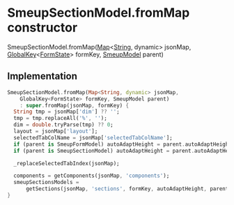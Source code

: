 


# SmeupSectionModel.fromMap constructor







SmeupSectionModel.fromMap([Map](https://api.flutter.dev/flutter/dart-core/Map-class.html)&lt;[String](https://api.flutter.dev/flutter/dart-core/String-class.html), dynamic> jsonMap, [GlobalKey](https://api.flutter.dev/flutter/widgets/GlobalKey-class.html)&lt;[FormState](https://api.flutter.dev/flutter/widgets/FormState-class.html)> formKey, [SmeupModel](../../smeup_models_widgets_smeup_model/SmeupModel-class.md) parent)





## Implementation

```dart
SmeupSectionModel.fromMap(Map<String, dynamic> jsonMap,
    GlobalKey<FormState> formKey, SmeupModel parent)
    : super.fromMap(jsonMap, formKey) {
  String tmp = jsonMap['dim'] ?? '';
  tmp = tmp.replaceAll('%', '');
  dim = double.tryParse(tmp) ?? 0;
  layout = jsonMap['layout'];
  selectedTabColName = jsonMap['selectedTabColName'];
  if (parent is SmeupFormModel) autoAdaptHeight = parent.autoAdaptHeight;
  if (parent is SmeupSectionModel) autoAdaptHeight = parent.autoAdaptHeight;

  _replaceSelectedTabIndex(jsonMap);

  components = getComponents(jsonMap, 'components');
  smeupSectionsModels =
      getSections(jsonMap, 'sections', formKey, autoAdaptHeight, parent);
}
```







